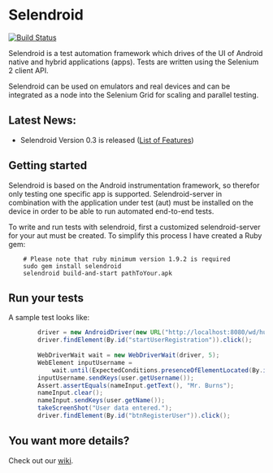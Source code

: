 Selendroid
==========

[![Build Status](https://api.travis-ci.org/DominikDary/selendroid.png)](https://travis-ci.org/DominikDary/selendroid)

Selendroid is a test automation framework which drives of the UI of Android native and hybrid applications (apps). Tests are written using the Selenium 2 client API. 

Selendroid can be used on emulators and real devices and can be integrated as a node into the Selenium Grid for scaling and parallel testing. 


Latest News:
------------

* Selendroid Version 0.3 is released ([List of Features](https://github.com/DominikDary/selendroid/blob/master/changelog.md))

Getting started
---------------

Selendroid is based on the Android instrumentation framework, so therefor only testing one specific app is supported.
Selendroid-server in combination with the application under test (aut) must be installed on the device in order to be able to run automated end-to-end tests.

To write and run tests with selendroid, first a customized selendroid-server for your aut must be created. To simplify this process I have created a Ruby gem:
		
		# Please note that ruby minimum version 1.9.2 is required
		sudo gem install selendroid
		selendroid build-and-start pathToYour.apk
		
Run your tests
--------------

A sample test looks like:

```java
		driver = new AndroidDriver(new URL("http://localhost:8080/wd/hub"), getDefaultCapabilities());
		driver.findElement(By.id("startUserRegistration")).click();
		
		WebDriverWait wait = new WebDriverWait(driver, 5);
		WebElement inputUsername =
         	wait.until(ExpectedConditions.presenceOfElementLocated(By.id("inputUsername")));
		inputUsername.sendKeys(user.getUsername());
		Assert.assertEquals(nameInput.getText(), "Mr. Burns");
		nameInput.clear();
		nameInput.sendKeys(user.getName());
		takeScreenShot("User data entered.");
		driver.findElement(By.id("btnRegisterUser")).click();
```

You want more details?
----------------------

Check out our [wiki](https://github.com/DominikDary/selendroid/wiki/).

